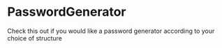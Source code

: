 # PasswordGenerator

Check this out if you would like a password generator according to your choice of structure
